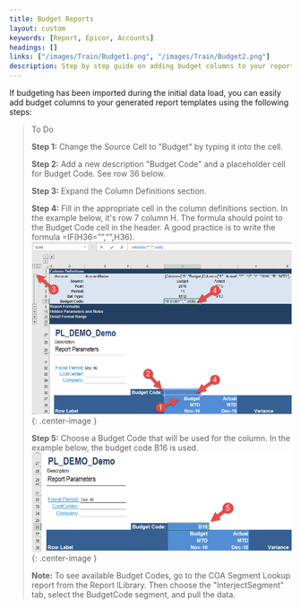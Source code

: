 ```yaml
---
title: Budget Reports
layout: custom
keywords: [Report, Epicor, Accounts]
headings: []
links: ["/images/Train/Budget1.png", "/images/Train/Budget2.png"]
description: Step by step guide on adding budget columns to your report templates.
---
```


If budgeting has been imported during the initial data load, you can easily add budget columns to your generated report templates using the following steps:


> To Do
>
> **Step 1:** Change the Source Cell to "Budget" by typing it into the cell.
>
> **Step 2:** Add a new description "Budget Code" and a placeholder cell for Budget Code. See row 36 below.
>
> **Step 3:** Expand the Column Definitions section.
>
> **Step 4:** Fill in the appropriate cell in the column definitions section. In the example below, it's row 7 column H. The formula should point to the Budget Code cell in the header. A good practice is to write the formula =IF(H36=””,””,H36).
> ![Account Rollup](/images/Train/Budget1.png){: .center-image }
>
> **Step 5:** Choose a Budget Code that will be used for the column. In the example below, the budget code B16 is used.
> ![Account Rollup](/images/Train/Budget2.png){: .center-image }
>
> **Note:** To see available Budget Codes, go to the COA Segment Lookup report from the Report lLibrary. Then choose the "InterjectSegment" tab, select the BudgetCode segment, and pull the data.
>
>
>
>
>
>
>
>
>
>
